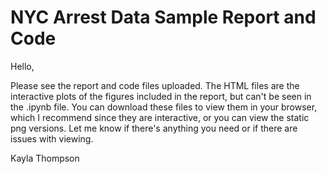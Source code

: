 # NYC Arrest Data Sample Report and Code

Hello, 

Please see the report and code files uploaded. The HTML files are the interactive plots of the figures included in the report, but can't be seen in the .ipynb file. You can download these files to view them in your browser, which I recommend since they are interactive, or you can view the static png versions. Let me know if there's anything you need or if there are issues with viewing.

Kayla Thompson
